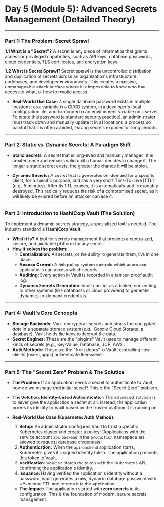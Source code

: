 # Day 5 (Module 5): Advanced Secrets Management (Detailed Theory)

---

### **Part 1: The Problem: Secret Sprawl**

**1.1 What is a "Secret"?**
A secret is any piece of information that grants access or privileged capabilities, such as API keys, database passwords, cloud credentials, TLS certificates, and encryption keys.

**1.2 What is Secret Sprawl?**
Secret sprawl is the uncontrolled distribution and duplication of secrets across an organization's infrastructure, codebases, and developer environments. This creates a massive, unmanageable attack surface where it is impossible to know who has access to what, or how to revoke access.

*   **Real-World Use Case:** A single database password exists in multiple locations: as a variable in a CI/CD system, in a developer's local configuration file, and hardcoded in an environment variable on a server. To rotate this password (a standard security practice), an administrator must track down and manually update it in all locations, a process so painful that it is often avoided, leaving secrets exposed for long periods.

---

### **Part 2: Static vs. Dynamic Secrets: A Paradigm Shift**

*   **Static Secrets:** A secret that is long-lived and manually managed. It is created once and remains valid until a human decides to change it. The longer a static secret exists, the greater the chance it will be stolen.

*   **Dynamic Secrets:** A secret that is generated on-demand for a specific client, for a specific purpose, and has a very short Time-To-Live (TTL) (e.g., 5 minutes). After its TTL expires, it is automatically and irrevocably destroyed. This radically reduces the risk of a compromised secret, as it will likely be expired before an attacker can use it.

---

### **Part 3: Introduction to HashiCorp Vault (The Solution)**

To implement a dynamic secrets strategy, a specialized tool is needed. The industry standard is **HashiCorp Vault**.

*   **What it is?** A tool for secrets management that provides a centralized, secure, and auditable platform for any secret.
*   **How it solves the problem:**
    *   **Centralization:** All secrets, or the ability to generate them, live in one place.
    *   **Access Control:** A rich policy system controls which users and applications can access which secrets.
    *   **Auditing:** Every action in Vault is recorded in a tamper-proof audit log.
    *   **Dynamic Secrets Generation:** Vault can act as a broker, connecting to other systems (like databases or cloud providers) to generate dynamic, on-demand credentials.

---

### **Part 4: Vault's Core Concepts**

*   **Storage Backends:** Vault encrypts all secrets and stores the *encrypted data* in a separate storage system (e.g., Google Cloud Storage, a database). Vault holds the keys to decrypt the data.
*   **Secret Engines:** These are the "plugins" Vault uses to manage different kinds of secrets (e.g., Key-Value, Database, GCP, AWS).
*   **Auth Methods:** These are the "front doors" to Vault, controlling how clients (users, apps) authenticate themselves.

---

### **Part 5: The "Secret Zero" Problem & The Solution**

*   **The Problem:** If an application needs a secret to authenticate to Vault, how do we manage *that* initial secret? This is the "Secret Zero" problem.

*   **The Solution: Identity-Based Authentication**
    The advanced solution is to never give the application a secret at all. Instead, the application proves its identity to Vault based on the trusted platform it is running on.

*   **Real-World Use Case (Kubernetes Auth Method):**
    1.  **Setup:** An administrator configures Vault to trust a specific Kubernetes cluster and creates a policy: "Applications with the service account `api-backend` in the `production` namespace are allowed to request database credentials."
    2.  **Authentication:** When the `api-backend` application starts, Kubernetes gives it a signed identity token. The application presents this token to Vault.
    3.  **Verification:** Vault validates the token with the Kubernetes API, confirming the application's identity.
    4.  **Issuance:** Having verified the application's identity without a password, Vault generates a new, dynamic database password with a 5-minute TTL and returns it to the application.
    *   **The Impact:** The application started with **zero secrets** in its configuration. This is the foundation of modern, secure secrets management.
